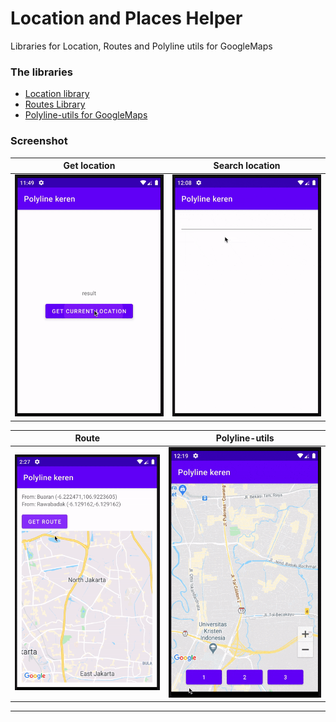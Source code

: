 
# Location and Places Helper
Libraries for Location, Routes and Polyline utils for GoogleMaps

### The libraries
- [Location library](/location)
- [Routes Library](/routes)
- [Polyline-utils for GoogleMaps](/polyline-utils)

### Screenshot
|Get location|Search location|
|---|---|
|![](/images/current_location.gif)|![](/images/search_location.gif)|

|Route|Polyline-utils|
|---|---|
|![](/images/route.gif)|![](/images/polyline_animate.gif)|

---


